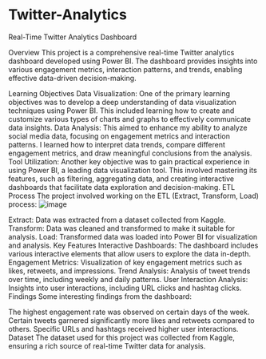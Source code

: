 # Twitter-Analytics
Real-Time Twitter Analytics Dashboard

Overview
This project is a comprehensive real-time Twitter analytics dashboard developed using Power BI. The dashboard provides insights into various engagement metrics, interaction patterns, and trends, enabling effective data-driven decision-making.

Learning Objectives
Data Visualization: One of the primary learning objectives was to develop a deep understanding of data visualization techniques using Power BI. This included learning how to create and customize various types of charts and graphs to effectively communicate data insights.
Data Analysis: This aimed to enhance my ability to analyze social media data, focusing on engagement metrics and interaction patterns. I learned how to interpret data trends, compare different engagement metrics, and draw meaningful conclusions from the analysis.
Tool Utilization: Another key objective was to gain practical experience in using Power BI, a leading data visualization tool. This involved mastering its features, such as filtering, aggregating data, and creating interactive dashboards that facilitate data exploration and decision-making.
ETL Process
The project involved working on the ETL (Extract, Transform, Load) process:
![image](https://github.com/user-attachments/assets/c83636e5-5cba-4522-819d-df6c56f62d46)

Extract: Data was extracted from a dataset collected from Kaggle.
Transform: Data was cleaned and transformed to make it suitable for analysis.
Load: Transformed data was loaded into Power BI for visualization and analysis.
Key Features
Interactive Dashboards: The dashboard includes various interactive elements that allow users to explore the data in-depth.
Engagement Metrics: Visualization of key engagement metrics such as likes, retweets, and impressions.
Trend Analysis: Analysis of tweet trends over time, including weekly and daily patterns.
User Interaction Analysis: Insights into user interactions, including URL clicks and hashtag clicks.
Findings
Some interesting findings from the dashboard:

The highest engagement rate was observed on certain days of the week.
Certain tweets garnered significantly more likes and retweets compared to others.
Specific URLs and hashtags received higher user interactions.
Dataset
The dataset used for this project was collected from Kaggle, ensuring a rich source of real-time Twitter data for analysis.





